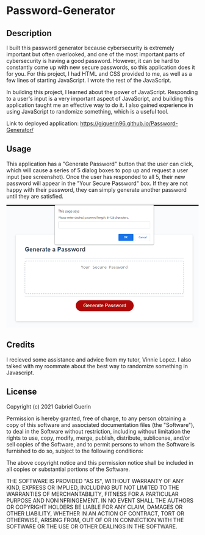 # Password-Generator

## Description
I built this password generator because cybersecurity is extremely important but often overlooked, and one of the most important parts of cybersecurity is having a good password. However, it can be hard to constantly come up with new secure passwords, so this application does it for you. For this project, I had HTML and CSS provided to me, as well as a few lines of starting JavaScript. I wrote the rest of the JavaScript.

In building this project, I learned about the power of JavaScript. Responding to a user's input is a very important aspect of JavaScript, and building this application taught me an effective way to do it. I also gained experience in using JavaScript to randomize something, which is a useful tool.

Link to deployed application: https://gjguerin96.github.io/Password-Generator/

## Usage
This application has a "Generate Password" button that the user can click, which will cause a series of 5 dialog boxes to pop up and request a user input (see screenshot). Once the user has responded to all 5, their new password will appear in the "Your Secure Password" box. If they are not happy with their password, they can simply generate another password until they are satisfied.

![A screenshot showing a dialog box, the "Your Secure Password" box, and the "Generate Password" button.](Assets/pass-gen-screenshot.png)

    
## Credits
I recieved some assistance and advice from my tutor, Vinnie Lopez. I also talked with my roommate about the best way to randomize something in Javascript.

## License
Copyright (c) 2021 Gabriel Guerin

Permission is hereby granted, free of charge, to any person obtaining a copy of this software and associated documentation files (the "Software"), to deal in the Software without restriction, including without limitation the rights to use, copy, modify, merge, publish, distribute, sublicense, and/or sell copies of the Software, and to permit persons to whom the Software is furnished to do so, subject to the following conditions:

The above copyright notice and this permission notice shall be included in all copies or substantial portions of the Software.

THE SOFTWARE IS PROVIDED "AS IS", WITHOUT WARRANTY OF ANY KIND, EXPRESS OR IMPLIED, INCLUDING BUT NOT LIMITED TO THE WARRANTIES OF MERCHANTABILITY, FITNESS FOR A PARTICULAR PURPOSE AND NONINFRINGEMENT. IN NO EVENT SHALL THE AUTHORS OR COPYRIGHT HOLDERS BE LIABLE FOR ANY CLAIM, DAMAGES OR OTHER LIABILITY, WHETHER IN AN ACTION OF CONTRACT, TORT OR OTHERWISE, ARISING FROM, OUT OF OR IN CONNECTION WITH THE SOFTWARE OR THE USE OR OTHER DEALINGS IN THE SOFTWARE.
